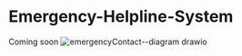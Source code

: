 # Emergency-Helpline-System
Coming soon
![emergencyContact--diagram drawio](https://user-images.githubusercontent.com/56092072/138829424-b90d16cf-0d3a-4fa2-bf1f-e9f1f73f79bb.png)
